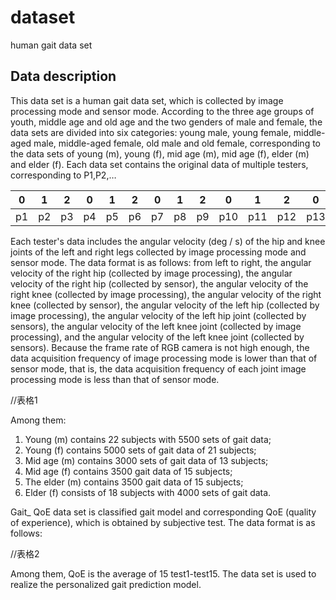 # dataset
human gait data set
## Data description
This data set is a human gait data set, which is collected by image processing mode and sensor mode. According to the three age groups of youth, middle age and old age and the two genders of male and female, the data sets are divided into six categories: young male, young female, middle-aged male, middle-aged female, old male and old female, corresponding to the data sets of young (m), young (f), mid age (m), mid age (f), elder (m) and elder (f).
Each data set contains the original data of multiple testers, corresponding to P1,P2,…

| 0 | 1 | 2 | 0 | 1 | 2 | 0 | 1 | 2 | 0 | 1 | 2 | 0 | 1 | 2 | 0 | 1 | 2 | 0 | 1 | 2 | 0 |
| :--: | :--: | :--: | :--: | :--: | :--: | :--: | :--: | :--: | :--: | :--: | :--: | :--: | :--: | :--: | :--: | :--: | :--: | :--: | :--: | :--: | :--:
|  p1  |  p2  |  p3  |  p4  |  p5  |  p6  |  p7  |  p8  |  p9  |  p10 |  p11 |  p12 |  p13 |  p14 |  p15 |  p16 |  p17 |  p18 |  p19 |  p20 |  p21 | p22

Each tester's data includes the angular velocity (deg / s) of the hip and knee joints of the left and right legs collected by image processing mode and sensor mode. The data format is as follows: from left to right, the angular velocity of the right hip (collected by image processing), the angular velocity of the right hip (collected by sensor), the angular velocity of the right knee (collected by image processing), the angular velocity of the right knee (collected by sensor), the angular velocity of the left hip (collected by image processing), the angular velocity of the left hip joint (collected by sensors), the angular velocity of the left knee joint (collected by image processing), and the angular velocity of the left knee joint (collected by sensors). Because the frame rate of RGB camera is not high enough, the data acquisition frequency of image processing mode is lower than that of sensor mode, that is, the data acquisition frequency of each joint image processing mode is less than that of sensor mode.

//表格1

Among them:
1. Young (m) contains 22 subjects with 5500 sets of gait data;
2. Young (f) contains 5000 sets of gait data of 21 subjects;
3. Mid age (m) contains 3000 sets of gait data of 13 subjects;
4. Mid age (f) contains 3500 gait data of 15 subjects;
5. The elder (m) contains 3500 gait data of 15 subjects;
6. Elder (f) consists of 18 subjects with 4000 sets of gait data.

Gait_ QoE data set is classified gait model and corresponding QoE (quality of experience), which is obtained by subjective test. The data format is as follows:

//表格2

Among them, QoE is the average of 15 test1-test15. The data set is used to realize the personalized gait prediction model.
